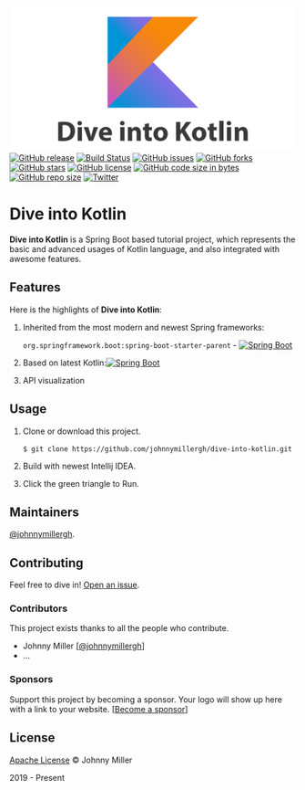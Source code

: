 ![Dive into Kotlin Feature Graphics](https://raw.githubusercontent.com/johnnymillergh/MaterialLibrary/master/dive-into-kotlin/dive-into-kotlin-social-image.png)
[![GitHub release](https://img.shields.io/github/release/johnnymillergh/dive-into-kotlin.svg)](https://github.com/johnnymillergh/dive-into-kotlin/releases)
[![Build Status](https://travis-ci.com/johnnymillergh/dive-into-kotlin.svg?branch=master)](https://travis-ci.com/johnnymillergh/dive-into-kotlin)
[![GitHub issues](https://img.shields.io/github/issues/johnnymillergh/dive-into-kotlin)](https://github.com/johnnymillergh/dive-into-kotlin/issues)
[![GitHub forks](https://img.shields.io/github/forks/johnnymillergh/dive-into-kotlin)](https://github.com/johnnymillergh/dive-into-kotlin/network)
[![GitHub stars](https://img.shields.io/github/stars/johnnymillergh/dive-into-kotlin)](https://github.com/johnnymillergh/dive-into-kotlin)
[![GitHub license](https://img.shields.io/github/license/johnnymillergh/dive-into-kotlin)](https://github.com/johnnymillergh/dive-into-kotlin/blob/master/LICENSE)
[![GitHub code size in bytes](https://img.shields.io/github/languages/code-size/johnnymillergh/dive-into-kotlin.svg?style=popout)](https://github.com/johnnymillergh/dive-into-kotlin)
[![GitHub repo size](https://img.shields.io/github/repo-size/johnnymillergh/dive-into-kotlin.svg)](https://github.com/johnnymillergh/dive-into-kotlin)
[![Twitter](https://img.shields.io/twitter/url/https/github.com/johnnymillergh/dive-into-kotlin?style=social)](https://twitter.com/intent/tweet?text=Wow:&url=https%3A%2F%2Fgithub.com%2Fjohnnymillergh%2Fdive-into-kotlin)

# Dive into Kotlin

**Dive into Kotlin** is a Spring Boot based tutorial project, which represents the basic and advanced usages of Kotlin language, and also integrated with awesome features.

## Features

Here is the highlights of **Dive into Kotlin**:

1. Inherited from the most modern and newest Spring frameworks:

   `org.springframework.boot:spring-boot-starter-parent` - [![Spring Boot](https://maven-badges.herokuapp.com/maven-central/org.springframework.boot/spring-boot-starter-parent/badge.svg)](https://maven-badges.herokuapp.com/maven-central/org.springframework.boot/spring-boot-starter-parent/)

2. Based on latest Kotlin:[![Spring Boot](https://maven-badges.herokuapp.com/maven-central/org.jetbrains.kotlin/kotlin-project/badge.svg)](https://maven-badges.herokuapp.com/maven-central/org.jetbrains.kotlin/kotlin-project/)

3. API visualization


## Usage

1. Clone or download this project.

   ```shell
   $ git clone https://github.com/johnnymillergh/dive-into-kotlin.git
   ```

2. Build with newest Intellij IDEA.

3. Click the green triangle to Run.

## Maintainers

[@johnnymillergh](https://github.com/johnnymillergh).

## Contributing

Feel free to dive in! [Open an issue](https://github.com/johnnymillergh/spring-cloud-tutorial/issues/new).

### Contributors

This project exists thanks to all the people who contribute. 

- Johnny Miller [[@johnnymillergh](https://github.com/johnnymillergh)]
- …


### Sponsors

Support this project by becoming a sponsor. Your logo will show up here with a link to your website. [[Become a sponsor](https://become-a-sponsor.org)]

## License

[Apache License](https://github.com/johnnymillergh/spring-cloud-tutorial/blob/master/LICENSE) © Johnny Miller

2019 - Present


